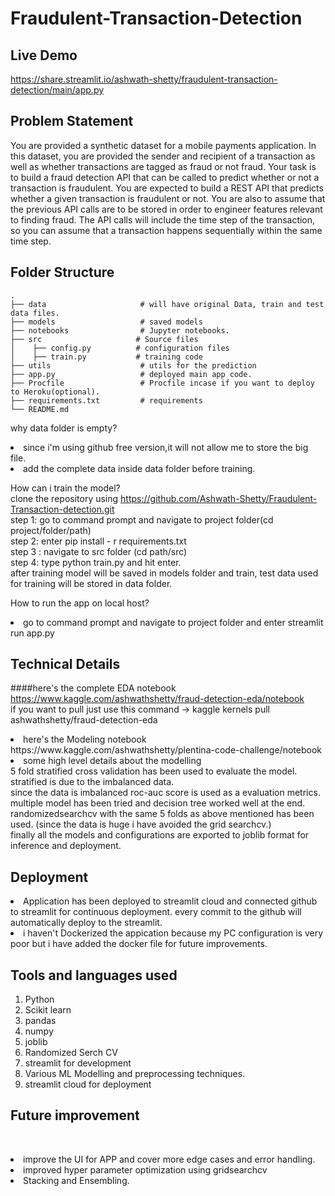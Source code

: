 # Fraudulent-Transaction-Detection
## Live Demo
https://share.streamlit.io/ashwath-shetty/fraudulent-transaction-detection/main/app.py

## Problem Statement
You are provided a synthetic dataset for a mobile payments application. In this dataset, you are
provided the sender and recipient of a transaction as well as whether transactions are tagged as
fraud or not fraud. Your task is to build a fraud detection API that can be called to predict
whether or not a transaction is fraudulent.
You are expected to build a REST API that predicts whether a given transaction is fraudulent or
not. You are also to assume that the previous API calls are to be stored in order to engineer
features relevant to finding fraud. The API calls will include the time step of the transaction, so
you can assume that a transaction happens sequentially within the same time step.

## Folder Structure

    .
    ├── data                     # will have original Data, train and test data files.
    ├── models                   # saved models
    ├── notebooks                # Jupyter notebooks.
    ├── src                     # Source files 
    │    ├── config.py          # configuration files
    │    ├── train.py           # training code
    ├── utils                    # utils for the prediction
    ├── app.py                   # deployed main app code.
    ├── Procfile                 # Procfile incase if you want to deploy to Heroku(optional).
    ├── requirements.txt         # requirements
    └── README.md

why data folder is empty?
<br><li>since i'm using github free version,it will not allow me to store the big file. 
    <br><li> add the complete data inside data folder before training.
        

How can i train the model?
<br> clone the repository using https://github.com/Ashwath-Shetty/Fraudulent-Transaction-detection.git 
<br>step 1: go to command prompt and navigate to project folder(cd project/folder/path)
<br>step 2: enter pip install - r requirements.txt
<br>step 3 : navigate to src folder (cd path/src)
<br>step 4: type python train.py and hit enter.
<br>after training model will be saved in models folder and train, test data used for training will be stored in data folder.

How to run the app on local host?
<br><li>go to command prompt and navigate to project folder and enter streamlit run app.py
    
## Technical Details
####here's the complete EDA notebook
<br>https://www.kaggle.com/ashwathshetty/fraud-detection-eda/notebook
 <br>if you want to pull just use this command -> kaggle kernels pull ashwathshetty/fraud-detection-eda
<li> here's the Modeling notebook
    <br>https://www.kaggle.com/ashwathshetty/plentina-code-challenge/notebook
<li> some high level details about the modelling
    <br> 5 fold stratified cross validation has been used to evaluate the model. stratified is due to the imbalanced data.
    <br> since the data is imbalanced roc-auc score is used as a evaluation metrics.
    <br> multiple model has been tried and decision tree worked well at the end.
    <br> randomizedsearchcv with the same 5 folds as above mentioned has been used. (since the data is huge i have avoided the grid searchcv.)
    <br> finally all the models and configurations are exported to joblib format for inference and deployment.
        
## Deployment
<li>Application has been deployed to streamlit cloud and connected github to streamlit for continuous deployment. every commit to the github will automatically deploy to the streamlit.
<br><li>i haven't Dockerized the appication because my PC configuration is very poor but i have added the docker file for future improvements.

## Tools and languages used
1. Python
2. Scikit learn
3. pandas
4. numpy
5. joblib
6. Randomized Serch CV
7. streamlit for development
8. Various ML Modelling and preprocessing techniques.
9. streamlit cloud for deployment
## Future improvement
<br><li>improve the UI for APP and cover more edge cases and error handling.
<br><li>improved hyper parameter optimization using gridsearchcv
<br><li>Stacking and Ensembling.
